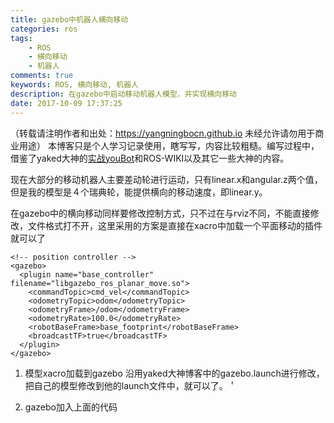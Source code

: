 ```yaml
---
title: gazebo中机器人横向移动
categories: ros
tags: 
    - ROS
    - 横向移动
    - 机器人
comments: true
keywords: ROS, 横向移动, 机器人
description: 在gazebo中启动移动机器人模型，并实现横向移动
date: 2017-10-09 17:37:25
---
```

（转载请注明作者和出处：https://yangningbocn.github.io 未经允许请勿用于商业用途）
本博客只是个人学习记录使用，瞎写写，内容比较粗糙。编写过程中，借鉴了yaked大神的[实战youBot](http://blog.csdn.net/yaked/article/details/51483531)和ROS-WIKI以及其它一些大神的内容。  

现在大部分的移动机器人主要差动轮进行运动，只有linear.x和angular.z两个值，但是我的模型是４个瑞典轮，能提供横向的移动速度，即linear.y。 

在gazebo中的横向移动同样要修改控制方式，只不过在与rviz不同，不能直接修改，文件格式打不开，这里采用的方案是直接在xacro中加载一个平面移动的插件就可以了 

    <!-- position controller -->
    <gazebo>
      <plugin name="base_controller" filename="libgazebo_ros_planar_move.so">
        <commandTopic>cmd_vel</commandTopic>
        <odometryTopic>odom</odometryTopic>
        <odometryFrame>/odom</odometryFrame>
        <odometryRate>100.0</odometryRate>
        <robotBaseFrame>base_footprint</robotBaseFrame>
        <broadcastTF>true</broadcastTF>
      </plugin>
    </gazebo>

1.  模型xacro加载到gazebo
沿用yaked大神博客中的gazebo.launch进行修改，把自己的模型修改到他的launch文件中，就可以了。＇

2.  gazebo加入上面的代码